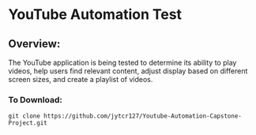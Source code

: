 # YouTube Automation Test


## Overview:

The YouTube application is being tested to determine its ability to play videos, help users find relevant content, adjust display based on different screen sizes, and create a playlist of videos.

### To Download: 

`git clone https://github.com/jytcr127/Youtube-Automation-Capstone-Project.git`

